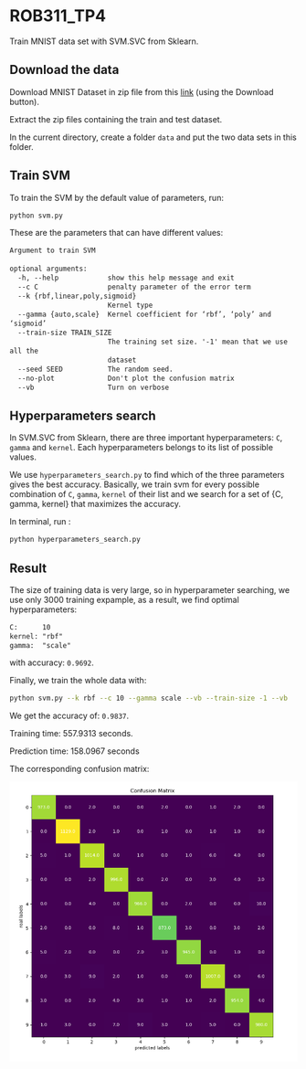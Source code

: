 # ROB311_TP4

Train MNIST data set with SVM.SVC from Sklearn.

## Download the data

Download MNIST Dataset in zip file from this [link](https://www.kaggle.com/oddrationale/mnist-in-csv) (using the Download button).

Extract the zip files containing the train and test dataset.

In the current directory, create a folder ``data`` and put the two data sets in this folder.

## Train SVM

To train the SVM by the default value of parameters, run:

```bash
python svm.py
```

These are the parameters that can have different values:

```text
Argument to train SVM

optional arguments:
  -h, --help            show this help message and exit
  --c C                 penalty parameter of the error term
  --k {rbf,linear,poly,sigmoid}
                        Kernel type
  --gamma {auto,scale}  Kernel coefficient for ‘rbf’, ‘poly’ and ‘sigmoid’
  --train-size TRAIN_SIZE
                        The training set size. '-1' mean that we use all the
                        dataset
  --seed SEED           The random seed.
  --no-plot             Don't plot the confusion matrix
  --vb                  Turn on verbose
```

## Hyperparameters search

In SVM.SVC from Sklearn, there are three important hyperparameters:  `C`, `gamma` and `kernel`.
Each hyperparameters belongs to its list of possible values.

We use `hyperparameters_search.py` to find which of the three parameters gives the best accuracy.
Basically, we train svm for every possible combination of `C`, `gamma`, `kernel` of their list and we search for a set of {C, gamma, kernel} that maximizes the accuracy.

In terminal, run :

```bash
python hyperparameters_search.py
```

## Result

The size of training data is very large, so in hyperparameter searching, we use only 3000 training expample,
as a result, we find optimal hyperparameters:

```text
C:      10
kernel: "rbf"
gamma:  "scale"
```

with accuracy: `0.9692`.

Finally, we train the whole data with:

```bash
python svm.py --k rbf --c 10 --gamma scale --vb --train-size -1 --vb
```

We get the accuracy of: `0.9837`.

Training time: 557.9313 seconds.

Prediction time: 158.0967 seconds

The corresponding confusion matrix:

![Alternate text](imgs/confusion_matrix.png)
